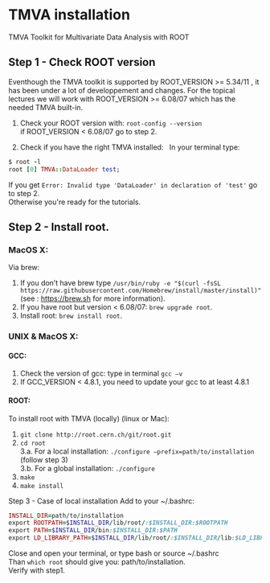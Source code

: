 # TMVA installation  
 TMVA Toolkit for Multivariate Data Analysis with ROOT
  
## Step 1 - Check ROOT version
Eventhough the TMVA toolkit is supported by ROOT_VERSION >= 5.34/11 , it has been under a lot of developpement and changes.
For the topical lectures we will work with ROOT_VERSION >= 6.08/07 which has the needed TMVA built-in.

1) Check your ROOT version with: `root-config --version`  
if ROOT_VERSION < 6.08/07 go to step 2.  
  
2) Check if you have the right TMVA installed:  
In your terminal type:  
```ruby
$ root -l
root [0] TMVA::DataLoader test;
```
If you get `Error: Invalid type 'DataLoader' in declaration of 'test'` go to step 2.  
Otherwise you're ready for the tutorials.

## Step 2 - Install root.
### MacOS X:
Via brew:
1. If you don’t have brew type `/usr/bin/ruby -e "$(curl -fsSL https://raw.githubusercontent.com/Homebrew/install/master/install)"` (see : https://brew.sh for more information).  
2. If you have root but version < 6.08/07: `brew upgrade root`. 
3. Install root: `brew install root`.
  
### UNIX & MacOS X: 
#### GCC:
1. Check the version of gcc: type in terminal `gcc —v`  
2. If GCC_VERSION < 4.8.1, you need to update your gcc to at least 4.8.1  

#### ROOT:
To install root with TMVA (locally) (linux or Mac):  
1. `git clone http://root.cern.ch/git/root.git`  
2. `cd root`  
3.a. For a local installation: `./configure —prefix=path/to/installation` (follow step 3)  
3.b. For a global installation: `./configure`  
4. `make`  
5. `make install`  
  
Step 3 - Case of local installation
Add to your ~/.bashrc:
```ruby
INSTALL_DIR=path/to/installation
export ROOTPATH=$INSTALL_DIR/lib/root/:$INSTALL_DIR:$ROOTPATH
export PATH=$INSTALL_DIR/bin:$INSTALL_DIR:$PATH
export LD_LIBRARY_PATH=$INSTALL_DIR/lib/root/:$INSTALL_DIR/lib:$LD_LIBRARY_PATH
```
Close and open your terminal, or type bash or source ~/.bashrc  
Than `which root` should give you: path/to/installation.  
Verify with step1.
